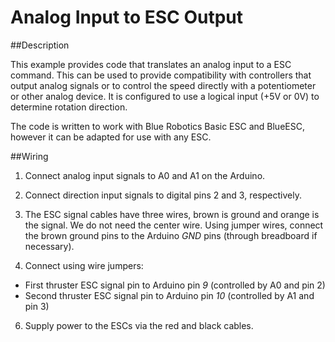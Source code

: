 Analog Input to ESC Output
==========================

##Description

This example provides code that translates an analog input to a ESC command. This can be used to provide compatibility with controllers that output analog signals or to control the speed directly with a potentiometer or other analog device. It is configured to use a logical input (+5V or 0V) to determine rotation direction. 

The code is written to work with Blue Robotics Basic ESC and BlueESC, however it can be adapted for use with any ESC.

##Wiring

1. Connect analog input signals to A0 and A1 on the Arduino.

2. Connect direction input signals to digital pins 2 and 3, respectively.

3. The ESC signal cables have three wires, brown is ground and orange is the signal. We do not need the center wire. Using jumper wires, connect the brown ground pins to the Arduino *GND* pins (through breadboard if necessary).

4. Connect using wire jumpers:

  * First thruster ESC signal pin to Arduino pin *9* (controlled by A0 and pin 2)
  * Second thruster ESC signal pin to Arduino pin *10* (controlled by A1 and pin 3)

6. Supply power to the ESCs via the red and black cables.
